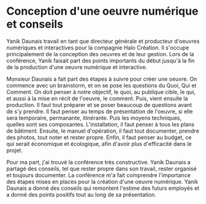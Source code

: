 # Conception d'une oeuvre numérique et conseils

Yanik Daunais travail en tant que directeur générale et producteur d'oeuvres numériques et interactives pour la compagnie Halo Création. Il s'occupe principalement de la conception des oeuvres et de leur gestion. Lors de la conférence, Yanik faisait part des points importants du début jusqu'à la fin de la production d'une oeuvre numérique et interactive.

Monsieur Daunais a fait part des étapes à suivre pour créer une oeuvre. On commence avec un brainstorm, et on se pose les questions du Quoi, Qui et Comment. On doit penser à notre objectif, le quoi, au publique cible, le qui, et aussi à la mise en récit de l'oeuvre, le comment. Puis, vient ensuite la production. Il faut tout préparer et se poser beaucoup de questions avant de s'y prendre. Il faut penser au temps de présentation de l'oeuvre, si elle sera temporaire, permanante, itinérante. Puis les moyens techniques, quelles sont ses composantes. L'installation, il faut penser à tous les plans de bâtiment. Ensuite, le manuel d'opération, il faut tout documenter, prendre des photos, tout noter et rester propre. Enfin, il faut penser au budget, ce qui serait économique et écologique, afin d'avoir plus d'efficacité dans le projet.

Pour ma part, j'ai trouvé la conférence très constructive. Yanik Daunais a partagé des conseils, tel que rester propre dans son travail, rester organisé et toujours documenter. La conférence m'a fait comprendre l'importance des étapes mises en places pour la création d'une oeuvre numérique. Yanik Daunais a donné des conseils qui remontent l'estime des futurs employés et a donné des points positifs tout au long de sa présentation.
